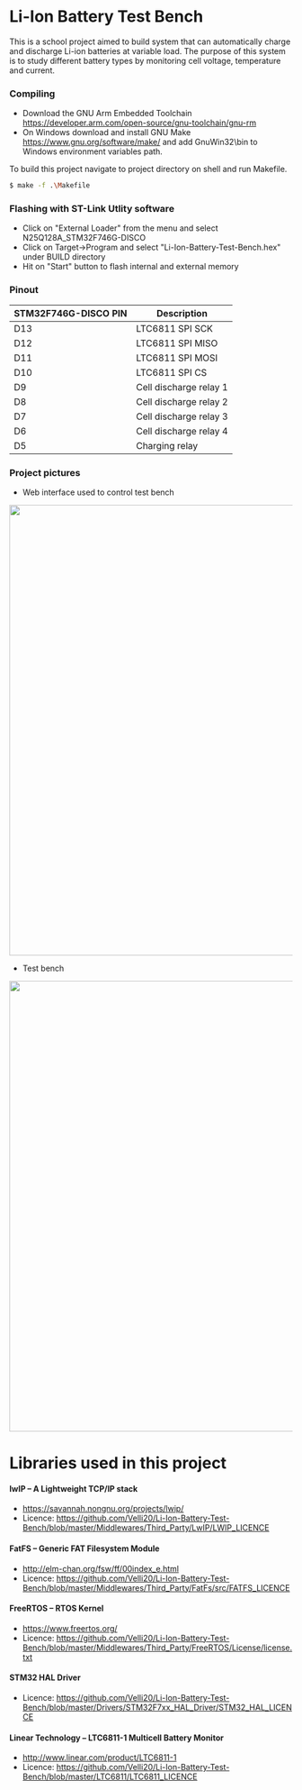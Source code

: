 
# Li-Ion Battery Test Bench

This is a school project aimed to build system that can automatically charge and discharge Li-ion batteries at variable load. The purpose of this system is to study different battery types by monitoring cell voltage, temperature and current.

### Compiling

- Download the GNU Arm Embedded Toolchain https://developer.arm.com/open-source/gnu-toolchain/gnu-rm
- On Windows download and install GNU Make https://www.gnu.org/software/make/ and add GnuWin32\bin to Windows environment variables path.

To build this project navigate to project directory on shell and run Makefile.

```sh
$ make -f .\Makefile
```

### Flashing with ST-Link Utlity software

- Click on "External Loader" from the menu and select N25Q128A_STM32F746G-DISCO
- Click on Target->Program and select "Li-Ion-Battery-Test-Bench.hex" under BUILD directory
- Hit on "Start" button to flash internal and external memory

### Pinout

| STM32F746G-DISCO PIN| Description |
| ------ | ------ |
| D13 | LTC6811 SPI SCK |  
| D12 | LTC6811 SPI MISO |
| D11 | LTC6811 SPI MOSI |
| D10 | LTC6811 SPI CS |
| D9 | Cell discharge relay 1 |
| D8 | Cell discharge relay 2 |
| D7 | Cell discharge relay 3 |
| D6 | Cell discharge relay 4 |
| D5 | Charging relay |

### Project pictures

- Web interface used to control test bench

<img src="https://github.com/Velli20/Li-Ion-Battery-Test-Bench/blob/master/project_pictures/web_interface.jpg?raw=true?" width="800" >

- Test bench


<img src="https://github.com/Velli20/Li-Ion-Battery-Test-Bench/blob/master/project_pictures/test_bench.jpg?raw=true" width="800" >

# Libraries used in this project

#### lwIP – A Lightweight TCP/IP stack 
- https://savannah.nongnu.org/projects/lwip/
- Licence: https://github.com/Velli20/Li-Ion-Battery-Test-Bench/blob/master/Middlewares/Third_Party/LwIP/LWIP_LICENCE

#### FatFS – Generic FAT Filesystem Module 
- http://elm-chan.org/fsw/ff/00index_e.html
- Licence: https://github.com/Velli20/Li-Ion-Battery-Test-Bench/blob/master/Middlewares/Third_Party/FatFs/src/FATFS_LICENCE

#### FreeRTOS – RTOS Kernel
- https://www.freertos.org/
- Licence: https://github.com/Velli20/Li-Ion-Battery-Test-Bench/blob/master/Middlewares/Third_Party/FreeRTOS/License/license.txt

#### STM32 HAL Driver
- Licence: https://github.com/Velli20/Li-Ion-Battery-Test-Bench/blob/master/Drivers/STM32F7xx_HAL_Driver/STM32_HAL_LICENCE

#### Linear Technology – LTC6811-1 Multicell Battery Monitor
- http://www.linear.com/product/LTC6811-1
- Licence: https://github.com/Velli20/Li-Ion-Battery-Test-Bench/blob/master/LTC6811/LTC6811_LICENCE

